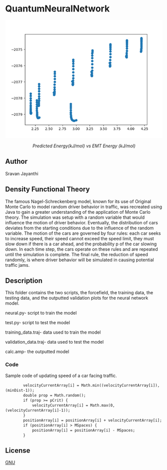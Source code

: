 # QuantumNeuralNetwork
<div align="center"><img src="images/scatter.png" style="text-align:center"/>
            <p><i>Predicted Energy(kJ/mol) vs EMT Energy (kJ/mol)</i></p></div>

## Author
Sravan Jayanthi

## Density Functional Theory
The famous Nagel-Schreckenberg model, known for its use of Original Monte Carlo to model random driver behavior in traffic, was recreated using Java to gain a greater understanding of the application of Monte Carlo theory. The simulation was setup with a random variable that would influence the motion of driver behavior. Eventually, the distribution of cars deviates from the starting conditions due to the influence of the random variable. The motion of the cars are governed by four rules: each car seeks to increase speed, their speed cannot exceed the speed limit, they must slow down if there is a car ahead, and the probability p of the car slowing down. In each time step, the cars operate on these rules and are repeated until the simulation is complete. The final rule, the reduction of speed randomly, is where driver behavior will be simulated in causing potential traffic jams.

## Description
This folder contains the two scripts, the forcefield, the training data, the testing data, and the outputted validation plots
for the neural network model.

neural.py- script to train the model

test.py- script to test the model 

training_data.traj- data used to train the model

validation_data.traj- data used to test the model

calc.amp- the outputted model


### Code
Sample code of updating speed of a car facing traffic.

            velocityCurrentArray[i] = Math.min((velocityCurrentArray[i]), (minDist-1));
            double prop = Math.random();
            if (prop >= pCrit) {
                velocityCurrentArray[i] = Math.max(0, (velocityCurrentArray[i]-1));
            }
            positionArray[i] = positionArray[i] + velocityCurrentArray[i];
            if (positionArray[i] > MSpaces) {
                positionArray[i] = positionArray[i] - MSpaces;
            }


## License
[GNU](LICENSE)
